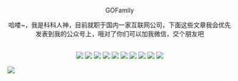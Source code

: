 <div align="center">
<p> GOFamily</p>
哈喽~，我是科科人神，目前就职于国内一家互联网公司，下面这些文章我会优先发表到我的<a src="#wechat.png">公众号</a>上，哦对了你们可以加我<a src="#wechat.png">微信</a>，交个朋友吧
<br>
<br>
<p align="center">
<a src='#wechat.png'"><img src="https://img.shields.io/static/v1?label=wechat&message=%E5%BE%AE%E4%BF%A1%E7%BE%A4&color=green"></a>
<a src='#wechat.png'"><img src="https://img.shields.io/static/v1?label=%E7%A7%91%E7%A7%91%E4%BA%BA%E7%A5%9E&message=%E5%BE%AE%E4%BF%A1%E5%85%AC%E4%BC%97%E5%8F%B7&color="></a>
<a src="https://space.bilibili.com/478621088"><img src="https://img.shields.io/static/v1?label=bibili&message=%E5%93%94%E5%93%A9%E5%93%94%E5%93%A9&color=blue"></a>
<a src="https://www.zhihu.com/people/shgopher"><img src="https://img.shields.io/static/v1?label=zhihu&message=%E7%9F%A5%E4%B9%8E&color=blue"></a>
<a src="https://juejin.cn/user/2682464104362557"><img src="https://img.shields.io/static/v1?label=juejin&message=%E6%8E%98%E9%87%91&color=blue"></a>
<a src="https://blog.csdn.net/zyfljxzby"><img src="https://img.shields.io/static/v1?label=csdn&message=CSDN&color=red"></a>
<a src="https://www.jianshu.com/u/ceaf3687b2bc"><img src="https://img.shields.io/static/v1?label=jianshu&message=%E7%AE%80%E4%B9%A6&color=red"></a>
<a src="https://www.toutiao.com/c/user/token/MS4wLjABAAAAIGeO1-kCUelF-G8GW3AvJlrEL7tiO24WHJmnX4nV1bs"><img src="https://img.shields.io/static/v1?label=toutiao&message=%E4%BB%8A%E6%97%A5%E5%A4%B4%E6%9D%A1&color=red"></a>
<a><img src="https://img.shields.io/static/v1?label=csdn&message=博客园&color=red"></a>
<a src="https://my.oschina.net/shgopher"><img src="https://img.shields.io/static/v1?label=csdn&message=%E5%BC%80%E6%BA%90%E4%B8%AD%E5%9B%BD&color=green"></a>
</p>
</div>

![](https://wx1.sinaimg.cn/large/7435fc79ly1gtsfkrp3eqj22vacn1e85.jpg)
